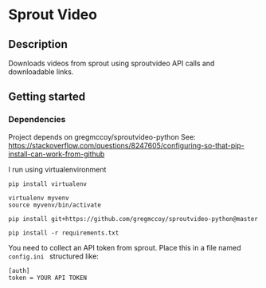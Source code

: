 # Sprout Video

## Description
Downloads videos from sprout using sproutvideo API calls and downloadable links.

## Getting started

### Dependencies

Project depends on gregmccoy/sproutvideo-python See: https://stackoverflow.com/questions/8247605/configuring-so-that-pip-install-can-work-from-github

I run using virtualenvironment

```
pip install virtualenv

virtualenv myvenv
source myvenv/bin/activate

pip install git+https://github.com/gregmccoy/sproutvideo-python@master

pip install -r requirements.txt
```

You need to collect an API token from sprout. Place this in a file named ```config.ini ``` structured like:

```
[auth]
token = YOUR API TOKEN
```
